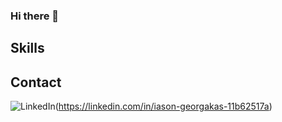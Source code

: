 ### Hi there 👋

<!--
**jason23g/jason23g** is a ✨ _special_ ✨ repository because its `README.md` (this file) appears on your GitHub profile.

Here are some ideas to get you started:

🔭 I’m currently working on my thesis 
- 🌱 I’m currently learning ...
- 👯 I’m looking to collaborate on ...
- 🤔 I’m looking for help with ...
- 💬 Ask me about ...
- 📫 How to reach me: ...
- 😄 Pronouns: ...
- ⚡ Fun fact: ...
-->

## Skills

## Contact
![LinkedIn](https://img.shields.io/badge/linkedin-%230077B5.svg?style=for-the-badge&logo=linkedin&logoColor=white)(https://linkedin.com/in/iason-georgakas-11b62517a)
